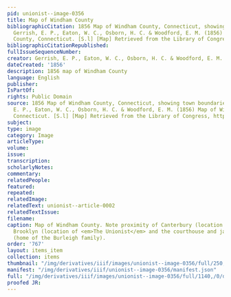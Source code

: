 ```yaml
---
pid: unionist--image-0356
title: Map of Windham County
bibliographicCitation: 1856 Map of Windham County, Connecticut, showing town boundaries.
  Gerrish, E. P., Eaton, W. C., Osborn, H. C. & Woodford, E. M. (1856) Map of Windham
  County, Connecticut. [S.l] [Map] Retrieved from the Library of Congress, https://www.loc.gov/item/2001620487/.
bibliographicCitationRepublished: 
fullIssueSequenceNumber: 
creator: Gerrish, E. P., Eaton, W. C., Osborn, H. C. & Woodford, E. M.
dateCreated: '1856'
description: 1856 map of Windham County
language: English
publisher: 
IsPartOf: 
rights: Public Domain
source: 1856 Map of Windham County, Connecticut, showing town boundaries. Gerrish,
  E. P., Eaton, W. C., Osborn, H. C. & Woodford, E. M. (1856) Map of Windham County,
  Connecticut. [S.l] [Map] Retrieved from the Library of Congress, https://www.loc.gov/item/2001620487/.
subject: 
type: image
category: Image
articleType: 
volume: 
issue: 
transcription: 
scholarlyNotes: 
commentary: 
relatedPeople: 
featured: 
repeated: 
relatedImage: 
relatedText: unionist--article-0002
relatedTextIssue: 
filename: 
caption: Map of Windham County. Note proximity of Canterbury (location of the school),
  Brooklyn (location of <em>The Unionist</em> and the courthouse and jail, and Plainfield
  (home of the Burleigh family).
order: '767'
layout: items_item
collection: items
thumbnail: "/img/derivatives/iiif/images/unionist--image-0356/full/250,/0/default.jpg"
manifest: "/img/derivatives/iiif/unionist--image-0356/manifest.json"
full: "/img/derivatives/iiif/images/unionist--image-0356/full/1140,/0/default.jpg"
proofed JR: 
---
```

